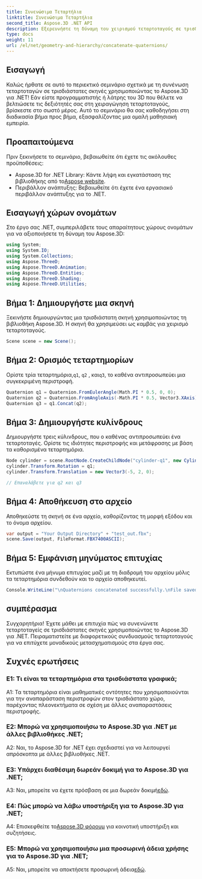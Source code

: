 ```yaml
---
title: Συνενώσιμα Τεταρτήλια
linktitle: Συνενώσιμα Τεταρτήλια
second_title: Aspose.3D .NET API
description: Εξερευνήστε τη δύναμη του χειρισμού τεταρτοταγούς σε τρισδιάστατες σκηνές με το Aspose.3D για .NET. Μάθετε να συνενώνετε τεταρτημόρια βήμα προς βήμα για εμβυθιστικούς μετασχηματισμούς.
type: docs
weight: 11
url: /el/net/geometry-and-hierarchy/concatenate-quaternions/
---
```

## Εισαγωγή

Καλώς ήρθατε σε αυτό το περιεκτικό σεμινάριο σχετικά με τη συνένωση τεταρτοταγών σε τρισδιάστατες σκηνές χρησιμοποιώντας το Aspose.3D για .NET! Εάν είστε προγραμματιστής ή λάτρης του 3D που θέλετε να βελτιώσετε τις δεξιότητές σας στη χειραγώγηση τεταρτοταγούς, βρίσκεστε στο σωστό μέρος. Αυτό το σεμινάριο θα σας καθοδηγήσει στη διαδικασία βήμα προς βήμα, εξασφαλίζοντας μια ομαλή μαθησιακή εμπειρία.

## Προαπαιτούμενα

Πριν ξεκινήσετε το σεμινάριο, βεβαιωθείτε ότι έχετε τις ακόλουθες προϋποθέσεις:

-  Aspose.3D for .NET Library: Κάντε λήψη και εγκατάσταση της βιβλιοθήκης από το[Aspose website](https://releases.aspose.com/3d/net/).
- Περιβάλλον ανάπτυξης: Βεβαιωθείτε ότι έχετε ένα εργασιακό περιβάλλον ανάπτυξης για το .NET.

## Εισαγωγή χώρων ονομάτων

Στο έργο σας .NET, συμπεριλάβετε τους απαραίτητους χώρους ονομάτων για να αξιοποιήσετε τη δύναμη του Aspose.3D:

```csharp
using System;
using System.IO;
using System.Collections;
using Aspose.ThreeD;
using Aspose.ThreeD.Animation;
using Aspose.ThreeD.Entities;
using Aspose.ThreeD.Shading;
using Aspose.ThreeD.Utilities;
```

## Βήμα 1: Δημιουργήστε μια σκηνή

Ξεκινήστε δημιουργώντας μια τρισδιάστατη σκηνή χρησιμοποιώντας τη βιβλιοθήκη Aspose.3D. Η σκηνή θα χρησιμεύσει ως καμβάς για χειρισμό τεταρτοταγούς.

```csharp
Scene scene = new Scene();
```

## Βήμα 2: Ορισμός τεταρτημορίων

 Ορίστε τρία τεταρτημόρια,`q1`, `q2` , και`q3`, το καθένα αντιπροσωπεύει μια συγκεκριμένη περιστροφή.

```csharp
Quaternion q1 = Quaternion.FromEulerAngle(Math.PI * 0.5, 0, 0);
Quaternion q2 = Quaternion.FromAngleAxis(-Math.PI * 0.5, Vector3.XAxis);
Quaternion q3 = q1.Concat(q2);
```

## Βήμα 3: Δημιουργήστε κυλίνδρους

Δημιουργήστε τρεις κύλινδρους, που ο καθένας αντιπροσωπεύει ένα τεταρτοταγές. Ορίστε τις ιδιότητες περιστροφής και μετάφρασης με βάση τα καθορισμένα τεταρτημόρια.

```csharp
Node cylinder = scene.RootNode.CreateChildNode("cylinder-q1", new Cylinder(0.1, 1, 2));
cylinder.Transform.Rotation = q1;
cylinder.Transform.Translation = new Vector3(-5, 2, 0);

// Επαναλάβετε για q2 και q3
```

## Βήμα 4: Αποθήκευση στο αρχείο

Αποθηκεύστε τη σκηνή σε ένα αρχείο, καθορίζοντας τη μορφή εξόδου και το όνομα αρχείου.

```csharp
var output = "Your Output Directory" + "test_out.fbx";
scene.Save(output, FileFormat.FBX7400ASCII);
```

## Βήμα 5: Εμφάνιση μηνύματος επιτυχίας

Εκτυπώστε ένα μήνυμα επιτυχίας μαζί με τη διαδρομή του αρχείου μόλις τα τεταρτημόρια συνδεθούν και το αρχείο αποθηκευτεί.

```csharp
Console.WriteLine("\nQuaternions concatenated successfully.\nFile saved at " + output);
```

## συμπέρασμα

Συγχαρητήρια! Έχετε μάθει με επιτυχία πώς να συνενώνετε τεταρτοταγείς σε τρισδιάστατες σκηνές χρησιμοποιώντας το Aspose.3D για .NET. Πειραματιστείτε με διαφορετικούς συνδυασμούς τεταρτοταγούς για να επιτύχετε μοναδικούς μετασχηματισμούς στα έργα σας.

## Συχνές ερωτήσεις

### Ε1: Τι είναι τα τεταρτημόρια στα τρισδιάστατα γραφικά;

A1: Τα τεταρτημόρια είναι μαθηματικές οντότητες που χρησιμοποιούνται για την αναπαράσταση περιστροφών στον τρισδιάστατο χώρο, παρέχοντας πλεονεκτήματα σε σχέση με άλλες αναπαραστάσεις περιστροφής.

### Ε2: Μπορώ να χρησιμοποιήσω το Aspose.3D για .NET με άλλες βιβλιοθήκες .NET;

A2: Ναι, το Aspose.3D for .NET έχει σχεδιαστεί για να λειτουργεί απρόσκοπτα με άλλες βιβλιοθήκες .NET.

### Ε3: Υπάρχει διαθέσιμη δωρεάν δοκιμή για το Aspose.3D για .NET;

A3: Ναι, μπορείτε να έχετε πρόσβαση σε μια δωρεάν δοκιμή[εδώ](https://releases.aspose.com/).

### Ε4: Πώς μπορώ να λάβω υποστήριξη για το Aspose.3D για .NET;

 A4: Επισκεφθείτε το[Aspose.3D φόρουμ](https://forum.aspose.com/c/3d/18) για κοινοτική υποστήριξη και συζητήσεις.

### Ε5: Μπορώ να χρησιμοποιήσω μια προσωρινή άδεια χρήσης για το Aspose.3D για .NET;

 A5: Ναι, μπορείτε να αποκτήσετε προσωρινή άδεια[εδώ](https://purchase.aspose.com/temporary-license/).